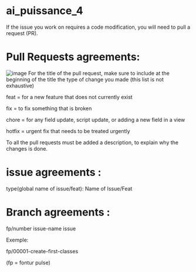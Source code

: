 # ai_puissance_4
If the issue you work on requires a code modification, you will need to pull a request (PR).


# Pull Requests agreements:

![image](https://user-images.githubusercontent.com/96725028/151575515-9cdd9e44-adf4-4f1c-8f97-5a98563f2d07.png)
For the title of the pull request, make sure to include at the beginning of the title the type of change you made (this list is not exhaustive)

feat  = for a new feature that does not currently exist

fix = to fix something that is broken

chore = for any field update, script update, or adding a new field in a view

hotfix = urgent fix that needs to be treated urgently

To all the pull requests must be added a description, to explain why the changes is done.

# issue agreements : 

type(global name of issue/feat): Name of Issue/Feat


# Branch agreements : 
fp/number issue-name issue
 
Exemple:

fp/00001-create-first-classes


(fp = fontur pulse)



